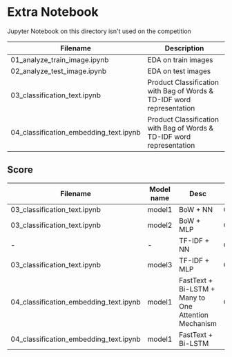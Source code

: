 # Extra Notebook

Jupyter Notebook on this directory isn't used on the competition

| Filename                               | Description                                                           |
| -------------------------------------- | --------------------------------------------------------------------- |
| 01_analyze_train_image.ipynb           | EDA on train images                                                   |
| 02_analyze_test_image.ipynb            | EDA on test images                                                    |
| 03_classification_text.ipynb           | Product Classification with Bag of Words & TD-IDF word representation |
| 04_classification_embedding_text.ipynb | Product Classification with Bag of Words & TD-IDF word representation |

## Score

| Filename                               | Model name | Desc                                                 | Public score | Private score |
| -------------------------------------- | ---------- | ---------------------------------------------------- | ------------ | ------------- |
| 03_classification_text.ipynb           | model1     | BoW + NN                                             | 0.28714      | ?             |
| 03_classification_text.ipynb           | model2     | BoW + MLP                                            | 0.28477      | ?             |
| -                                      | -          | TF-IDF + NN                                          | 0.27949      | ?             |
| 03_classification_text.ipynb           | model3     | TF-IDF + MLP                                         | 0.29031      | ?             |
| 04_classification_embedding_text.ipynb | model1     | FastText + Bi-LSTM + Many to One Attention Mechanism | 0.25283      | ?             |
| 04_classification_embedding_text.ipynb | model1     | FastText + Bi-LSTM                                   | -            | -             |

